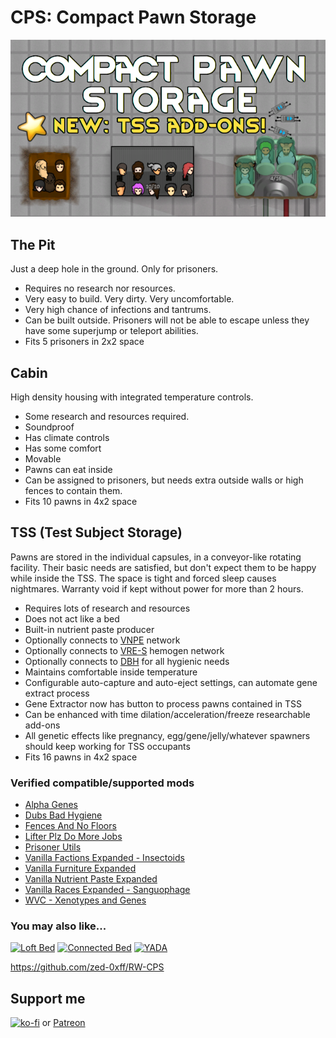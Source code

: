 # CPS: Compact Pawn Storage
[![CPS: Compact Pawn Storage](About/Preview.png)](https://steamcommunity.com/sharedfiles/filedetails/?id=2974541112)

## The Pit
Just a deep hole in the ground. Only for prisoners.

- Requires no research nor resources.
- Very easy to build. Very dirty. Very uncomfortable.
- Very high chance of infections and tantrums.
- Can be built outside. Prisoners will not be able to escape unless they have some superjump or teleport abilities.
- Fits 5 prisoners in 2x2 space

## Cabin
High density housing with integrated temperature controls.

- Some research and resources required.
- Soundproof
- Has climate controls
- Has some comfort
- Movable
- Pawns can eat inside
- Can be assigned to prisoners, but needs extra outside walls or high fences to contain them.
- Fits 10 pawns in 4x2 space

## TSS (Test Subject Storage)
Pawns are stored in the individual capsules, in a conveyor-like rotating facility.
Their basic needs are satisfied, but don't expect them to be happy while inside the TSS.
The space is tight and forced sleep causes nightmares.
Warranty void if kept without power for more than 2 hours.

- Requires lots of research and resources
- Does not act like a bed
- Built-in nutrient paste producer
- Optionally connects to [VNPE](https://steamcommunity.com/sharedfiles/filedetails/?id=2920385763) network
- Optionally connects to [VRE-S](https://steamcommunity.com/sharedfiles/filedetails/?id=2963116383) hemogen network
- Optionally connects to [DBH](https://steamcommunity.com/sharedfiles/filedetails/?id=836308268) for all hygienic needs
- Maintains comfortable inside temperature
- Configurable auto-capture and auto-eject settings, can automate gene extract process
- Gene Extractor now has button to process pawns contained in TSS
- Can be enhanced with time dilation/acceleration/freeze researchable add-ons
- All genetic effects like pregnancy, egg/gene/jelly/whatever spawners should keep working for TSS occupants
- Fits 16 pawns in 4x2 space

### Verified compatible/supported mods

- [Alpha Genes](https://steamcommunity.com/sharedfiles/filedetails/?id=2891845502)
- [Dubs Bad Hygiene](https://steamcommunity.com/sharedfiles/filedetails/?id=836308268)
- [Fences And No Floors](https://steamcommunity.com/sharedfiles/filedetails/?id=1567724907)
- [Lifter Plz Do More Jobs](https://steamcommunity.com/sharedfiles/filedetails/?id=2884057958)
- [Prisoner Utils](https://steamcommunity.com/sharedfiles/filedetails/?id=2864410456)
- [Vanilla Factions Expanded - Insectoids](https://steamcommunity.com/sharedfiles/filedetails/?id=2149755445)
- [Vanilla Furniture Expanded](https://steamcommunity.com/sharedfiles/filedetails/?id=1845154007)
- [Vanilla Nutrient Paste Expanded](https://steamcommunity.com/sharedfiles/filedetails/?id=2920385763)
- [Vanilla Races Expanded - Sanguophage](https://steamcommunity.com/sharedfiles/filedetails/?id=2963116383)
- [WVC - Xenotypes and Genes](https://steamcommunity.com/sharedfiles/filedetails/?id=2886992038)

### You may also like...

[![Loft Bed](https://steamuserimages-a.akamaihd.net/ugc/2030602392616950419/CAF6F6AB4C5D99E729AD70C683C0D78169B028BF/?imw=268&imh=151&ima=fit&impolicy=Letterbox)](https://steamcommunity.com/sharedfiles/filedetails/?id=2961708299)
[![Connected Bed](https://steamuserimages-a.akamaihd.net/ugc/2031731300513128421/33F0CC11BA63BE38DEB3FECEB9AB5B15114EE997/?imw=268&imh=151&ima=fit&impolicy=Letterbox)](https://steamcommunity.com/sharedfiles/filedetails/?id=2957904090)
[![YADA](https://steamuserimages-a.akamaihd.net/ugc/2031731300519719867/4E551B5E8A5F51182BD2D8830C7E9E180D0634BC/?imw=268&imh=151&ima=fit&impolicy=Letterbox)](https://steamcommunity.com/sharedfiles/filedetails/?id=2971543841)

https://github.com/zed-0xff/RW-CPS

## Support me

[![ko-fi](https://i.imgur.com/Utx6OIH.png)](https://ko-fi.com/K3K81Z3W5) or [Patreon](https://www.patreon.com/zed_0xff)
